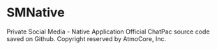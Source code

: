 # SMNative
Private Social Media - Native Application
Official ChatPac source code saved on Github. Copyright reserved by AtmoCore, Inc.